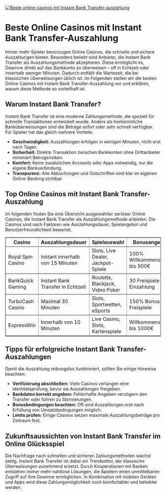 [![Beste online casinos mit Instant Bank Transfer-auszahlung](https://123-caf.pages.dev/gitsignup.png)](https://vrmoo.ru/Bt82HjjY)

<h1>Beste Online Casinos mit Instant Bank Transfer-Auszahlung</h1> <p>Immer mehr Spieler bevorzugen Online Casinos, die schnelle und sichere Auszahlungen bieten. Besonders beliebt sind Anbieter, die Instant Bank Transfer als Auszahlungsmethode akzeptieren. Diese ermöglicht es, Gewinne direkt auf das Bankkonto zu überweisen – oft in Echtzeit oder innerhalb weniger Minuten. Dadurch entfällt die Wartezeit, die bei klassischen Überweisungen üblich ist. Im Folgenden stellen wir die besten Online Casinos mit Instant Bank Transfer-Auszahlung vor und erklären, warum diese Methode so vorteilhaft ist.</p>  <h2>Warum Instant Bank Transfer?</h2> <p>Instant Bank Transfer ist eine moderne Zahlungsmethode, die speziell für schnelle Transaktionen entwickelt wurde. Anders als herkömmliche Banküberweisungen sind die Beträge sofort oder sehr schnell verfügbar. Für Spieler hat das gleich mehrere Vorteile:</p> <ul>   <li><strong>Geschwindigkeit:</strong> Auszahlungen erfolgen in wenigen Minuten, nicht erst nach Tagen.</li>   <li><strong>Sicherheit:</strong> Direkte Transaktion zwischen Bankkonten ohne Drittanbieter minimiert Betrugsrisiken.</li>   <li><strong>Komfort:</strong> Keine zusätzlichen Accounts oder Apps notwendig, nur die eigene Bankverbindung.</li>   <li><strong>Transparenz:</strong> Alle Abbuchungen und Gutschriften sind klar im eigenen Online-Banking sichtbar.</li> </ul>  <h2>Top Online Casinos mit Instant Bank Transfer-Auszahlung</h2> <p>Im folgenden finden Sie eine Übersicht ausgewählter seriöser Online Casinos, die Instant Bank Transfer als Auszahlungsmethode anbieten. Die Casinos sind nach Faktoren wie Auszahlungsdauer, Spielangebot und Benutzerfreundlichkeit bewertet.</p>  <table border="1" cellpadding="8" cellspacing="0" style="border-collapse: collapse; width: 100%;">   <thead>     <tr>       <th>Casino</th>       <th>Auszahlungsdauer</th>       <th>Spielauswahl</th>       <th>Bonusangebote</th>     </tr>   </thead>   <tbody>     <tr>       <td>Royal Spin Casino</td>       <td>Instant innerhalb von 15 Minuten</td>       <td>Slots, Live Dealer, Jackpot-Spiele</td>       <td>100% Willkommensbonus bis 500€</td>     </tr>     <tr>       <td>BankQuick Gaming</td>       <td>Instant Bank Transfer in Echtzeit</td>       <td>Roulette, Blackjack, Video Poker</td>       <td>30 Freispiele ohne Einzahlung</td>     </tr>     <tr>       <td>TurboCash Casino</td>       <td>Maximal 30 Minuten</td>       <td>Slots, Sportwetten, eSports</td>       <td>150% Bonus + 50 Freispiele</td>     </tr>     <tr>       <td>ExpressWin</td>       <td>Innerhalb von 10 Minuten</td>       <td>Live Casino, Slots, Kartenspiele</td>       <td>Willkommenspaket bis 1000€</td>     </tr>   </tbody> </table>  <h2>Tipps für erfolgreiche Instant Bank Transfer-Auszahlungen</h2> <p>Damit die Auszahlung reibungslos funktioniert, sollten Sie einige Hinweise beachten:</p> <ul>   <li><strong>Verifizierung abschließen:</strong> Viele Casinos verlangen eine Identitätsprüfung, bevor sie Auszahlungen freigeben.</li>   <li><strong>Bankdaten korrekt angeben:</strong> Fehlerhafte Angaben verzögern den Transfer oder führen zu Stornierungen.</li>   <li><strong>Bonusbedingungen beachten:</strong> Oft sind Auszahlungen erst nach Erfüllung von Umsatzbedingungen möglich.</li>   <li><strong>Limits prüfen:</strong> Einige Casinos setzen maximale Auszahlungsbeträge pro Zeitraum fest.</li> </ul>  <h2>Zukunftsaussichten von Instant Bank Transfer im Online Glücksspiel</h2> <p>Die Nachfrage nach schnellen und sicheren Zahlungsmethoden wächst stetig. Instant Bank Transfer ist dabei ein Trendsetter, der klassische Überweisungen zunehmend ersetzt. Durch Kooperationen mit Banken entstehen immer mehr nahtlose Lösungen, die Spielern einen unmittelbaren Zugriff auf ihre Gewinne ermöglichen. In Kombination mit mobilen Geräten und Apps wird diese Zahlungsmöglichkeit noch komfortabler und beliebter werden.</p>